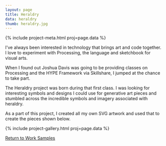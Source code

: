 ```yaml
---
layout: page
title: Heraldry
data: heraldry
thumb: heraldry.jpg
---
```


{% include project-meta.html proj=page.data %}

I've always been interested in technology that brings art and code together. I love to experiment with Processing, the language and sketchbook for visual arts.

When I found out Joshua Davis was going to be providing classes on Processing and the HYPE Framework via Skillshare, I jumped at the chance to take part.

The Heraldry project was born during that first class. I was looking for interesting symbols and designs I could use for generative art pieces and stumbled across the incredible symbols and imagery associated with heraldry.

As a part of this project, I created all my own SVG artwork and used that to create the pieces shown below.

{% include project-gallery.html proj=page.data %}

[Return to Work Samples](/projects)
